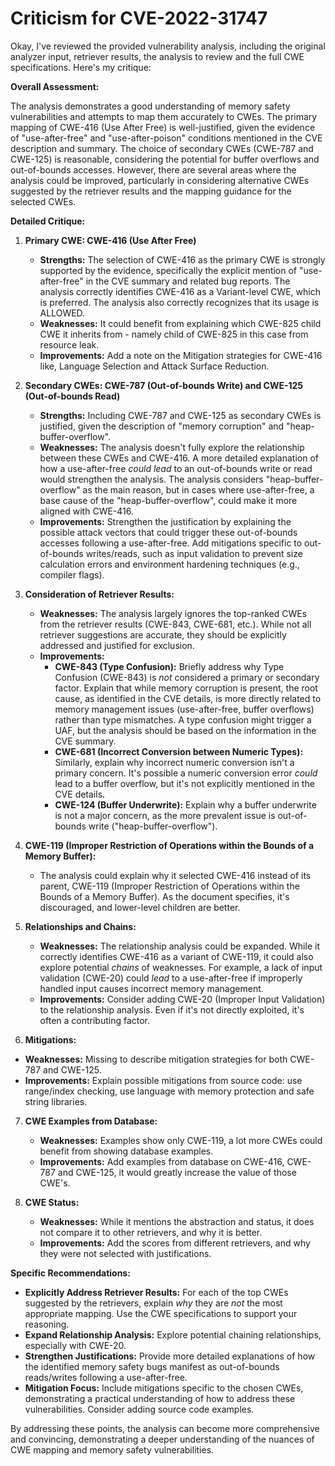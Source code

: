 # Criticism for CVE-2022-31747

Okay, I've reviewed the provided vulnerability analysis, including the original analyzer input, retriever results, the analysis to review and the full CWE specifications. Here's my critique:

**Overall Assessment:**

The analysis demonstrates a good understanding of memory safety vulnerabilities and attempts to map them accurately to CWEs. The primary mapping of CWE-416 (Use After Free) is well-justified, given the evidence of "use-after-free" and "use-after-poison" conditions mentioned in the CVE description and summary. The choice of secondary CWEs (CWE-787 and CWE-125) is reasonable, considering the potential for buffer overflows and out-of-bounds accesses. However, there are several areas where the analysis could be improved, particularly in considering alternative CWEs suggested by the retriever results and the mapping guidance for the selected CWEs.

**Detailed Critique:**

1.  **Primary CWE: CWE-416 (Use After Free)**
    *   **Strengths:** The selection of CWE-416 as the primary CWE is strongly supported by the evidence, specifically the explicit mention of "use-after-free" in the CVE summary and related bug reports. The analysis correctly identifies CWE-416 as a Variant-level CWE, which is preferred. The analysis also correctly recognizes that its usage is ALLOWED.
    *   **Weaknesses:** It could benefit from explaining which CWE-825 child CWE it inherits from - namely child of CWE-825 in this case from resource leak.
    *   **Improvements:** Add a note on the Mitigation strategies for CWE-416 like, Language Selection and Attack Surface Reduction.

2.  **Secondary CWEs: CWE-787 (Out-of-bounds Write) and CWE-125 (Out-of-bounds Read)**
    *   **Strengths:** Including CWE-787 and CWE-125 as secondary CWEs is justified, given the description of "memory corruption" and "heap-buffer-overflow".
    *   **Weaknesses:** The analysis doesn't fully explore the relationship between these CWEs and CWE-416. A more detailed explanation of how a use-after-free *could lead* to an out-of-bounds write or read would strengthen the analysis. The analysis considers "heap-buffer-overflow" as the main reason, but in cases where use-after-free, a base cause of the "heap-buffer-overflow", could make it more aligned with CWE-416.
    *   **Improvements:** Strengthen the justification by explaining the possible attack vectors that could trigger these out-of-bounds accesses following a use-after-free. Add mitigations specific to out-of-bounds writes/reads, such as input validation to prevent size calculation errors and environment hardening techniques (e.g., compiler flags).

3.  **Consideration of Retriever Results:**
    *   **Weaknesses:** The analysis largely ignores the top-ranked CWEs from the retriever results (CWE-843, CWE-681, etc.). While not all retriever suggestions are accurate, they should be explicitly addressed and justified for exclusion.
    *   **Improvements:**
        *   **CWE-843 (Type Confusion):**  Briefly address why Type Confusion (CWE-843) is *not* considered a primary or secondary factor.  Explain that while memory corruption is present, the root cause, as identified in the CVE details, is more directly related to memory management issues (use-after-free, buffer overflows) rather than type mismatches. A type confusion might trigger a UAF, but the analysis should be based on the information in the CVE summary.
        *   **CWE-681 (Incorrect Conversion between Numeric Types):** Similarly, explain why incorrect numeric conversion isn't a primary concern.  It's possible a numeric conversion error *could* lead to a buffer overflow, but it's not explicitly mentioned in the CVE details.
        *   **CWE-124 (Buffer Underwrite):** Explain why a buffer underwrite is not a major concern, as the more prevalent issue is out-of-bounds write ("heap-buffer-overflow").

4.  **CWE-119 (Improper Restriction of Operations within the Bounds of a Memory Buffer):**
    *   The analysis could explain why it selected CWE-416 instead of its parent, CWE-119 (Improper Restriction of Operations within the Bounds of a Memory Buffer). As the document specifies, it's discouraged, and lower-level children are better.

5.  **Relationships and Chains:**
    *   **Weaknesses:** The relationship analysis could be expanded. While it correctly identifies CWE-416 as a variant of CWE-119, it could also explore potential *chains* of weaknesses. For example, a lack of input validation (CWE-20) could *lead* to a use-after-free if improperly handled input causes incorrect memory management.
    *   **Improvements:** Consider adding CWE-20 (Improper Input Validation) to the relationship analysis. Even if it's not directly exploited, it's often a contributing factor.

6. **Mitigations:**
 *  **Weaknesses:** Missing to describe mitigation strategies for both CWE-787 and CWE-125.
 *  **Improvements:** Explain possible mitigations from source code: use range/index checking, use language with memory protection and safe string libraries.

7.  **CWE Examples from Database:**
    *   **Weaknesses:** Examples show only CWE-119, a lot more CWEs could benefit from showing database examples.
    *   **Improvements:** Add examples from database on CWE-416, CWE-787 and CWE-125, it would greatly increase the value of those CWE's.

8.  **CWE Status:**
    *   **Weaknesses:** While it mentions the abstraction and status, it does not compare it to other retrievers, and why it is better.
    *   **Improvements:** Add the scores from different retrievers, and why they were not selected with justifications.

**Specific Recommendations:**

*   **Explicitly Address Retriever Results:**  For each of the top CWEs suggested by the retrievers, explain *why* they are *not* the most appropriate mapping. Use the CWE specifications to support your reasoning.
*   **Expand Relationship Analysis:** Explore potential chaining relationships, especially with CWE-20.
*   **Strengthen Justifications:** Provide more detailed explanations of how the identified memory safety bugs manifest as out-of-bounds reads/writes following a use-after-free.
*   **Mitigation Focus:** Include mitigations specific to the chosen CWEs, demonstrating a practical understanding of how to address these vulnerabilities.  Consider adding source code examples.

By addressing these points, the analysis can become more comprehensive and convincing, demonstrating a deeper understanding of the nuances of CWE mapping and memory safety vulnerabilities.